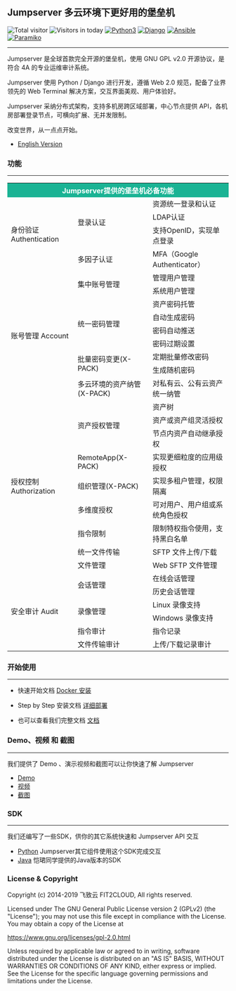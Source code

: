 ## Jumpserver 多云环境下更好用的堡垒机

![Total visitor](https://visitor-count-badge.herokuapp.com/total.svg?repo_id=jumpserver)
![Visitors in today](https://visitor-count-badge.herokuapp.com/today.svg?repo_id=jumpserver)
[![Python3](https://img.shields.io/badge/python-3.6-green.svg?style=plastic)](https://www.python.org/)
[![Django](https://img.shields.io/badge/django-2.1-brightgreen.svg?style=plastic)](https://www.djangoproject.com/)
[![Ansible](https://img.shields.io/badge/ansible-2.4.2.0-blue.svg?style=plastic)](https://www.ansible.com/)
[![Paramiko](https://img.shields.io/badge/paramiko-2.4.1-green.svg?style=plastic)](http://www.paramiko.org/)


----

Jumpserver 是全球首款完全开源的堡垒机，使用 GNU GPL v2.0 开源协议，是符合 4A 的专业运维审计系统。

Jumpserver 使用 Python / Django 进行开发，遵循 Web 2.0 规范，配备了业界领先的 Web Terminal 解决方案，交互界面美观、用户体验好。

Jumpserver 采纳分布式架构，支持多机房跨区域部署，中心节点提供 API，各机房部署登录节点，可横向扩展、无并发限制。

改变世界，从一点点开始。

- [English Version](https://github.com/jumpserver/jumpserver/blob/master/README_EN.md)


### 功能
----

<table class="subscription-level-table">
    <tr class="subscription-level-tr-border">
        <th  style="background-color: #1ab394;color: #ffffff;" colspan="3">Jumpserver提供的堡垒机必备功能</th>
    </tr>
    <tr class="subscription-level-tr-border">
        <td class="features-first-td-background-style" rowspan="4">身份验证 Authentication</td>
        <td class="features-second-td-background-style" rowspan="3" >登录认证
        </td>
        <td class="features-third-td-background-style">资源统一登录和认证
        </td>
    </tr>
    <tr class="subscription-level-tr-border">
        <td class="features-third-td-background-style">LDAP认证
        </td>
    </tr>
    <tr class="subscription-level-tr-border">
        <td class="features-third-td-background-style">支持OpenID，实现单点登录
        </td>
    </tr>
    <tr class="subscription-level-tr-border">
        <td class="features-second-td-background-style">多因子认证
        </td>
        <td class="features-third-td-background-style">MFA（Google Authenticator）
        </td>
    </tr>
    <tr class="subscription-level-tr-border">
        <td class="features-first-td-background-style" rowspan="9">账号管理 Account</td>
        <td class="features-second-td-background-style" rowspan="2">集中账号管理
        </td>
        <td class="features-third-td-background-style">管理用户管理
        </td>
    </tr>
    <tr class="subscription-level-tr-border">
        <td class="features-third-td-background-style">系统用户管理
        </td>
    </tr>
    <tr class="subscription-level-tr-border">
        <td class="features-second-td-background-style" rowspan="4">统一密码管理
        </td>
        <td class="features-third-td-background-style">资产密码托管
        </td>
    </tr>
    <tr class="subscription-level-tr-border">
        <td class="features-third-td-background-style">自动生成密码
        </td>
    </tr>
    <tr class="subscription-level-tr-border">
        <td class="features-third-td-background-style">密码自动推送
        </td>
    </tr>
    <tr class="subscription-level-tr-border">
        <td class="features-third-td-background-style">密码过期设置
        </td>
    </tr>
    <tr class="subscription-level-tr-border">
        <td class="features-outline-td-background-style" rowspan="2">批量密码变更(X-PACK)
        </td>
        <td class="features-outline-td-background-style">定期批量修改密码
        </td>
    </tr>
    <tr class="subscription-level-tr-border">
        <td class="features-outline-td-background-style">生成随机密码
        </td>
    </tr>
    <tr class="subscription-level-tr-border">
        <td class="features-outline-td-background-style">多云环境的资产纳管(X-PACK)
        </td>
        <td class="features-outline-td-background-style">对私有云、公有云资产统一纳管
        </td>
    </tr>
    <tr class="subscription-level-tr-border">
        <td class="features-first-td-background-style" rowspan="9">授权控制 Authorization</td>
        <td class="features-second-td-background-style" rowspan="3">资产授权管理
        </td>
        <td class="features-third-td-background-style">资产树
        </td>
    </tr>
    <tr class="subscription-level-tr-border">
        <td class="features-third-td-background-style">资产或资产组灵活授权
        </td>
    </tr>
    <tr class="subscription-level-tr-border">
        <td class="features-third-td-background-style">节点内资产自动继承授权
        </td>
    </tr>
    <tr class="subscription-level-tr-border">
        <td class="features-outline-td-background-style">RemoteApp(X-PACK)
        </td>
        <td class="features-outline-td-background-style">实现更细粒度的应用级授权
        </td>
    </tr>
    <tr class="subscription-level-tr-border">
        <td class="features-outline-td-background-style">组织管理(X-PACK)
        </td>
        <td class="features-outline-td-background-style">实现多租户管理，权限隔离
        </td>
    </tr>
    <tr class="subscription-level-tr-border">
        <td class="features-second-td-background-style">多维度授权
        </td>
        <td class="features-third-td-background-style">可对用户、用户组或系统角色授权
        </td>
    </tr>
    <tr class="subscription-level-tr-border">
        <td class="features-second-td-background-style">指令限制
        </td>
        <td class="features-third-td-background-style">限制特权指令使用，支持黑白名单
        </td>
    </tr>
    <tr class="subscription-level-tr-border">
        <td class="features-second-td-background-style">统一文件传输
        </td>
        <td class="features-third-td-background-style">SFTP 文件上传/下载
        </td>
    </tr>
    <tr class="subscription-level-tr-border">
        <td class="features-second-td-background-style">文件管理
        </td>
        <td class="features-third-td-background-style">Web SFTP 文件管理
        </td>
    </tr>
    <tr class="subscription-level-tr-border">
        <td class="features-first-td-background-style" rowspan="6">安全审计 Audit</td>
        <td class="features-second-td-background-style" rowspan="2">会话管理
        </td>
        <td class="features-third-td-background-style">在线会话管理
        </td>
    </tr>
    <tr class="subscription-level-tr-border">
        <td class="features-third-td-background-style">历史会话管理
        </td>
    </tr>
    <tr class="subscription-level-tr-border">
        <td class="features-second-td-background-style" rowspan="2">录像管理
        </td>
        <td class="features-third-td-background-style">Linux 录像支持
        </td>
    </tr>
    <tr class="subscription-level-tr-border">
        <td class="features-third-td-background-style">Windows 录像支持
        </td>
    </tr>
    <tr class="subscription-level-tr-border">
        <td class="features-second-td-background-style">指令审计
        </td>
        <td class="features-third-td-background-style">指令记录
        </td>
    </tr>
    <tr class="subscription-level-tr-border">
        <td class="features-second-td-background-style">文件传输审计
        </td>
        <td class="features-third-td-background-style">上传/下载记录审计
        </td>
    </tr>
</table>


### 开始使用
----

- 快速开始文档  [Docker 安装](http://docs.jumpserver.org/zh/docs/dockerinstall.html)

- Step by Step 安装文档 [详细部署](http://docs.jumpserver.org/zh/docs/step_by_step.html)

- 也可以查看我们完整文档 [文档](http://docs.jumpserver.org)

### Demo、视频 和 截图
----

我们提供了 Demo 、演示视频和截图可以让你快速了解 Jumpserver

- [Demo](https://demo.jumpserver.org/auth/login/?next=/)
- [视频](https://fit2cloud2-offline-installer.oss-cn-beijing.aliyuncs.com/tools/Jumpserver%20%E4%BB%8B%E7%BB%8Dv1.4.mp4)
- [截图](http://docs.jumpserver.org/zh/docs/snapshot.html)

### SDK
----

我们还编写了一些SDK，供你的其它系统快速和 Jumpserver API 交互

- [Python](https://github.com/jumpserver/jumpserver-python-sdk) Jumpserver其它组件使用这个SDK完成交互
- [Java](https://github.com/KaiJunYan/jumpserver-java-sdk.git) 恺珺同学提供的Java版本的SDK


### License & Copyright
Copyright (c) 2014-2019 飞致云 FIT2CLOUD, All rights reserved.

Licensed under The GNU General Public License version 2 (GPLv2)  (the "License"); you may not use this file except in compliance with the License. You may obtain a copy of the License at

https://www.gnu.org/licenses/gpl-2.0.html

Unless required by applicable law or agreed to in writing, software distributed under the License is distributed on an "AS IS" BASIS, WITHOUT WARRANTIES OR CONDITIONS OF ANY KIND, either express or implied. See the License for the specific language governing permissions and limitations under the License.
